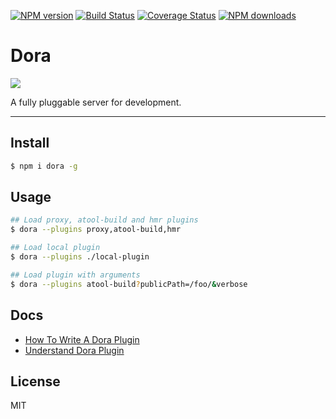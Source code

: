 [![NPM version](https://img.shields.io/npm/v/dora.svg?style=flat)](https://npmjs.org/package/dora)
[![Build Status](https://img.shields.io/travis/dora-js/dora.svg?style=flat)](https://travis-ci.org/dora-js/dora)
[![Coverage Status](https://img.shields.io/coveralls/dora-js/dora.svg?style=flat)](https://coveralls.io/r/dora-js/dora)
[![NPM downloads](http://img.shields.io/npm/dm/dora.svg?style=flat)](https://npmjs.org/package/dora)

# Dora

![](https://os.alipayobjects.com/rmsportal/UnpjHRTnkJlHfXx.png)

A fully pluggable server for development.

---

## Install

```bash
$ npm i dora -g 
```

## Usage

```bash
## Load proxy, atool-build and hmr plugins
$ dora --plugins proxy,atool-build,hmr

## Load local plugin
$ dora --plugins ./local-plugin

## Load plugin with arguments
$ dora --plugins atool-build?publicPath=/foo/&verbose
```

## Docs

- [How To Write A Dora Plugin](./docs/How-To-Write-A-Dora-Plugin.md)
- [Understand Dora Plugin](./docs/Understand-Dora-Plugin.md)

## License

MIT
